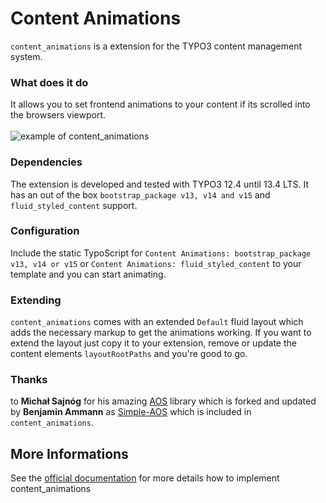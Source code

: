 # Content Animations
`content_animations` is a extension for the TYPO3 content management system.

### What does it do
It allows you to set frontend animations to your content if its scrolled into the browsers viewport.\
\
![example of content_animations](https://raw.githubusercontent.com/pixelcoda/content-gsap-animation/master/Documentation/Images/Example.gif)

### Dependencies
The extension is developed and tested with TYPO3 12.4 until 13.4 LTS. It has an out of the box `bootstrap_package v13, v14 and v15` and `fluid_styled_content` support.

### Configuration
Include the static TypoScript for `Content Animations: bootstrap_package v13, v14 or v15` or `Content Animations: fluid_styled_content` to your template and you can start animating.

### Extending
`content_animations` comes with an extended `Default` fluid layout which adds the necessary markup to get the animations working. If you want to extend the layout just copy it to your extension, remove or update the content elements `layoutRootPaths` and you're good to go.

### Thanks
to **Michał Sajnóg** for his amazing [AOS](http://michalsnik.github.io/aos/) library which is forked and updated by **Benjamin Ammann** as [Simple-AOS](https://ammannbe.github.io/simple-aos/) which is included in `content_animations`.

## More Informations
See the [official documentation](https://docs.typo3.org/p/pixelcoda/content-gsap-animation/main/en-us/) for more details how to implement content_animations
